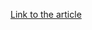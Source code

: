 [Link to the article](https://blog.cloudflare.com/automating-threat-analysis-and-response-with-cloudy/)
